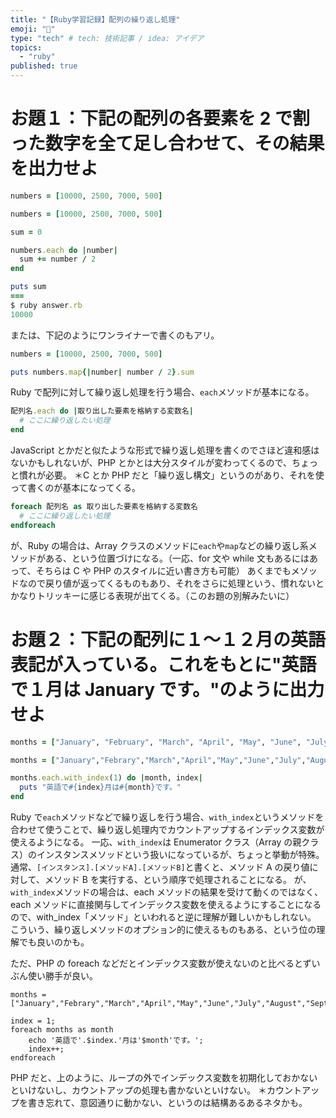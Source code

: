 ```yaml
---
title: "【Ruby学習記録】配列の繰り返し処理"
emoji: "🙆"
type: "tech" # tech: 技術記事 / idea: アイデア
topics:
  - "ruby"
published: true
---
```


# お題１：下記の配列の各要素を 2 で割った数字を全て足し合わせて、その結果を出力せよ

```ruby:example.rb
numbers = [10000, 2500, 7000, 500]
```

```ruby:answer.rb
numbers = [10000, 2500, 7000, 500]

sum = 0

numbers.each do |number|
  sum += number / 2
end

puts sum
===
$ ruby answer.rb
10000
```

または、下記のようにワンライナーで書くのもアリ。

```ruby:answer.rb
numbers = [10000, 2500, 7000, 500]

puts numbers.map{|number| number / 2}.sum
```

Ruby で配列に対して繰り返し処理を行う場合、`each`メソッドが基本になる。

```ruby
配列名.each do |取り出した要素を格納する変数名|
  # ここに繰り返したい処理
end
```

JavaScript とかだと似たような形式で繰り返し処理を書くのでさほど違和感はないかもしれないが、PHP とかとは大分スタイルが変わってくるので、ちょっと慣れが必要。
＊C とか PHP だと「繰り返し構文」というのがあり、それを使って書くのが基本になってくる。

```PHP
foreach 配列名 as 取り出した要素を格納する変数名
  # ここに繰り返したい処理
endforeach
```

が、Ruby の場合は、Array クラスのメソッドに`each`や`map`などの繰り返し系メソッドがある、という位置づけになる。（一応、for 文や while 文もあるにはあって、そちらは C や PHP のスタイルに近い書き方も可能）
あくまでもメソッドなので戻り値が返ってくるものもあり、それをさらに処理という、慣れないとかなりトリッキーに感じる表現が出てくる。（このお題の別解みたいに）

# お題２：下記の配列に１〜１２月の英語表記が入っている。これをもとに"英語で１月は January です。"のように出力せよ

```ruby:example.rb
months = ["January", "February", "March", "April", "May", "June", "July", "August", "September", "October", "November", "December"]
```

```ruby:answer.rb
months = ["January","Febrary","March","April","May","June","July","August","September","October","November","December"]

months.each.with_index(1) do |month, index|
  puts "英語で#{index}月は#{month}です。"
end
```

Ruby で`each`メソッドなどで繰り返しを行う場合、`with_index`というメソッドを合わせて使うことで、繰り返し処理内でカウントアップするインデックス変数が使えるようになる。
一応、`with_index`は Enumerator クラス（Array の親クラス）のインスタンスメソッドという扱いになっているが、ちょっと挙動が特殊。
通常、`[インスタンス].[メソッドA].[メソッドB]`と書くと、メソッド A の戻り値に対して、メソッド B を実行する、という順序で処理されることになる。
が、`with_index`メソッドの場合は、each メソッドの結果を受けて動くのではなく、each メソッドに直接関与してインデックス変数を使えるようにすることになるので、with_index「メソッド」といわれると逆に理解が難しいかもしれない。
こういう、繰り返しメソッドのオプション的に使えるものもある、という位の理解でも良いのかも。

ただ、PHP の foreach などだとインデックス変数が使えないのと比べるとずいぶん使い勝手が良い。

```PHP:example.php
months = ["January","Febrary","March","April","May","June","July","August","September","October","November","December"];

index = 1;
foreach months as month
    echo '英語で'.$index.'月は'$month'です。';
    index++;
endforeach
```

PHP だと、上のように、ループの外でインデックス変数を初期化しておかないといけないし、カウントアップの処理も書かないといけない。
＊カウントアップを書き忘れて、意図通りに動かない、というのは結構あるあるネタかも。
